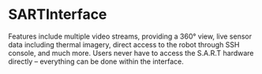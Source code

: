 # SARTInterface

Features include multiple video streams, providing a 360° view, live sensor data including thermal imagery, direct access to the robot through SSH console, and much more.
Users never have to access the S.A.R.T hardware directly – everything can be done within the interface.
